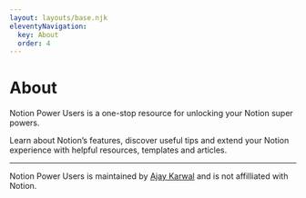 ```yaml
---
layout: layouts/base.njk
eleventyNavigation:
  key: About
  order: 4
---
```


# About

Notion Power Users is a one-stop resource for unlocking your Notion super powers.

Learn about Notion’s features, discover useful tips and extend your Notion experience with helpful resources, templates and articles.

---

Notion Power Users is maintained by [Ajay Karwal](https://ajaykarwal.com) and is not affilliated with Notion.
